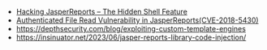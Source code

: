 - [Hacking JasperReports – The Hidden Shell Feature](https://foxglovesecurity.com/2016/10/14/hacking-jasperreports-the-hidden-shell-feature/)
- [Authenticated File Read Vulnerability in JasperReports(CVE-2018-5430)](https://rhinosecuritylabs.com/application-security/authenticated-file-read-vulnerability-in-jasperreports/)
- https://depthsecurity.com/blog/exploiting-custom-template-engines
- https://insinuator.net/2023/06/jasper-reports-library-code-injection/

